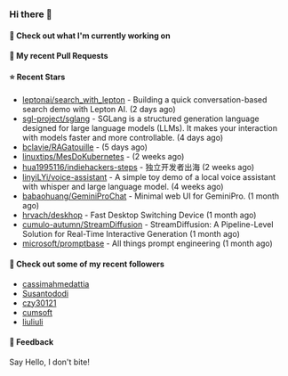 ### Hi there 👋

#### 👷 Check out what I'm currently working on

#### 🔨 My recent Pull Requests


#### ⭐ Recent Stars

- [leptonai/search_with_lepton](https://github.com/leptonai/search_with_lepton) - Building a quick conversation-based search demo with Lepton AI. (2 days ago)
- [sgl-project/sglang](https://github.com/sgl-project/sglang) - SGLang is a structured generation language designed for large language models (LLMs). It makes your interaction with models faster and more controllable. (4 days ago)
- [bclavie/RAGatouille](https://github.com/bclavie/RAGatouille) -  (5 days ago)
- [linuxtips/MesDoKubernetes](https://github.com/linuxtips/MesDoKubernetes) -  (2 weeks ago)
- [hua1995116/indiehackers-steps](https://github.com/hua1995116/indiehackers-steps) - 独立开发者出海 (2 weeks ago)
- [linyiLYi/voice-assistant](https://github.com/linyiLYi/voice-assistant) - A simple toy demo of a local voice assistant with whisper and large language model. (4 weeks ago)
- [babaohuang/GeminiProChat](https://github.com/babaohuang/GeminiProChat) - Minimal web UI for GeminiPro. (1 month ago)
- [hrvach/deskhop](https://github.com/hrvach/deskhop) - Fast Desktop Switching Device (1 month ago)
- [cumulo-autumn/StreamDiffusion](https://github.com/cumulo-autumn/StreamDiffusion) - StreamDiffusion: A Pipeline-Level Solution for Real-Time Interactive Generation (1 month ago)
- [microsoft/promptbase](https://github.com/microsoft/promptbase) - All things prompt engineering (1 month ago)

#### 👯 Check out some of my recent followers

- [cassimahmedattia](https://github.com/cassimahmedattia)
- [Susantododi](https://github.com/Susantododi)
- [czy30121](https://github.com/czy30121)
- [cumsoft](https://github.com/cumsoft)
- [liuliuli](https://github.com/liuliuli)

#### 💬 Feedback

Say Hello, I don't bite!